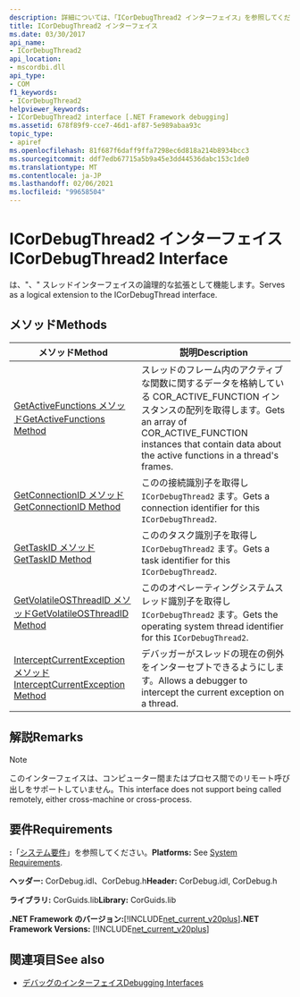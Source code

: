 ```yaml
---
description: 詳細については、「ICorDebugThread2 インターフェイス」を参照してください。
title: ICorDebugThread2 インターフェイス
ms.date: 03/30/2017
api_name:
- ICorDebugThread2
api_location:
- mscordbi.dll
api_type:
- COM
f1_keywords:
- ICorDebugThread2
helpviewer_keywords:
- ICorDebugThread2 interface [.NET Framework debugging]
ms.assetid: 678f89f9-cce7-46d1-af87-5e989abaa93c
topic_type:
- apiref
ms.openlocfilehash: 81f687f6daff9ffa7298ec6d818a214b8934bcc3
ms.sourcegitcommit: ddf7edb67715a5b9a45e3dd44536dabc153c1de0
ms.translationtype: MT
ms.contentlocale: ja-JP
ms.lasthandoff: 02/06/2021
ms.locfileid: "99658504"
---
```

# <a name="icordebugthread2-interface"></a><span data-ttu-id="a7cce-103">ICorDebugThread2 インターフェイス</span><span class="sxs-lookup"><span data-stu-id="a7cce-103">ICorDebugThread2 Interface</span></span>

<span data-ttu-id="a7cce-104">は、"、" スレッドインターフェイスの論理的な拡張として機能します。</span><span class="sxs-lookup"><span data-stu-id="a7cce-104">Serves as a logical extension to the ICorDebugThread interface.</span></span>  
  
## <a name="methods"></a><span data-ttu-id="a7cce-105">メソッド</span><span class="sxs-lookup"><span data-stu-id="a7cce-105">Methods</span></span>  
  
|<span data-ttu-id="a7cce-106">メソッド</span><span class="sxs-lookup"><span data-stu-id="a7cce-106">Method</span></span>|<span data-ttu-id="a7cce-107">説明</span><span class="sxs-lookup"><span data-stu-id="a7cce-107">Description</span></span>|  
|------------|-----------------|  
|[<span data-ttu-id="a7cce-108">GetActiveFunctions メソッド</span><span class="sxs-lookup"><span data-stu-id="a7cce-108">GetActiveFunctions Method</span></span>](icordebugthread2-getactivefunctions-method.md)|<span data-ttu-id="a7cce-109">スレッドのフレーム内のアクティブな関数に関するデータを格納している COR_ACTIVE_FUNCTION インスタンスの配列を取得します。</span><span class="sxs-lookup"><span data-stu-id="a7cce-109">Gets an array of COR_ACTIVE_FUNCTION instances that contain data about the active functions in a thread's frames.</span></span>|  
|[<span data-ttu-id="a7cce-110">GetConnectionID メソッド</span><span class="sxs-lookup"><span data-stu-id="a7cce-110">GetConnectionID Method</span></span>](icordebugthread2-getconnectionid-method.md)|<span data-ttu-id="a7cce-111">このの接続識別子を取得し `ICorDebugThread2` ます。</span><span class="sxs-lookup"><span data-stu-id="a7cce-111">Gets a connection identifier for this `ICorDebugThread2`.</span></span>|  
|[<span data-ttu-id="a7cce-112">GetTaskID メソッド</span><span class="sxs-lookup"><span data-stu-id="a7cce-112">GetTaskID Method</span></span>](icordebugthread2-gettaskid-method.md)|<span data-ttu-id="a7cce-113">こののタスク識別子を取得し `ICorDebugThread2` ます。</span><span class="sxs-lookup"><span data-stu-id="a7cce-113">Gets a task identifier for this `ICorDebugThread2`.</span></span>|  
|[<span data-ttu-id="a7cce-114">GetVolatileOSThreadID メソッド</span><span class="sxs-lookup"><span data-stu-id="a7cce-114">GetVolatileOSThreadID Method</span></span>](icordebugthread2-getvolatileosthreadid-method.md)|<span data-ttu-id="a7cce-115">こののオペレーティングシステムスレッド識別子を取得し `ICorDebugThread2` ます。</span><span class="sxs-lookup"><span data-stu-id="a7cce-115">Gets the operating system thread identifier for this `ICorDebugThread2`.</span></span>|  
|[<span data-ttu-id="a7cce-116">InterceptCurrentException メソッド</span><span class="sxs-lookup"><span data-stu-id="a7cce-116">InterceptCurrentException Method</span></span>](icordebugthread2-interceptcurrentexception-method.md)|<span data-ttu-id="a7cce-117">デバッガーがスレッドの現在の例外をインターセプトできるようにします。</span><span class="sxs-lookup"><span data-stu-id="a7cce-117">Allows a debugger to intercept the current exception on a thread.</span></span>|  
  
## <a name="remarks"></a><span data-ttu-id="a7cce-118">解説</span><span class="sxs-lookup"><span data-stu-id="a7cce-118">Remarks</span></span>  
  
> [!NOTE]
> <span data-ttu-id="a7cce-119">このインターフェイスは、コンピューター間またはプロセス間でのリモート呼び出しをサポートしていません。</span><span class="sxs-lookup"><span data-stu-id="a7cce-119">This interface does not support being called remotely, either cross-machine or cross-process.</span></span>  
  
## <a name="requirements"></a><span data-ttu-id="a7cce-120">要件</span><span class="sxs-lookup"><span data-stu-id="a7cce-120">Requirements</span></span>  

 <span data-ttu-id="a7cce-121">**:**「[システム要件](../../get-started/system-requirements.md)」を参照してください。</span><span class="sxs-lookup"><span data-stu-id="a7cce-121">**Platforms:** See [System Requirements](../../get-started/system-requirements.md).</span></span>  
  
 <span data-ttu-id="a7cce-122">**ヘッダー:** CorDebug.idl、CorDebug.h</span><span class="sxs-lookup"><span data-stu-id="a7cce-122">**Header:** CorDebug.idl, CorDebug.h</span></span>  
  
 <span data-ttu-id="a7cce-123">**ライブラリ:** CorGuids.lib</span><span class="sxs-lookup"><span data-stu-id="a7cce-123">**Library:** CorGuids.lib</span></span>  
  
 <span data-ttu-id="a7cce-124">**.NET Framework のバージョン:**[!INCLUDE[net_current_v20plus](../../../../includes/net-current-v20plus-md.md)]</span><span class="sxs-lookup"><span data-stu-id="a7cce-124">**.NET Framework Versions:** [!INCLUDE[net_current_v20plus](../../../../includes/net-current-v20plus-md.md)]</span></span>  
  
## <a name="see-also"></a><span data-ttu-id="a7cce-125">関連項目</span><span class="sxs-lookup"><span data-stu-id="a7cce-125">See also</span></span>

- [<span data-ttu-id="a7cce-126">デバッグのインターフェイス</span><span class="sxs-lookup"><span data-stu-id="a7cce-126">Debugging Interfaces</span></span>](debugging-interfaces.md)
